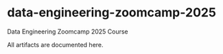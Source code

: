 # data-engineering-zoomcamp-2025
Data Engineering Zoomcamp 2025 Course

All artifacts are documented here.
